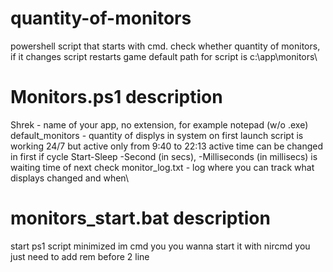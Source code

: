 # quantity-of-monitors
powershell script that starts with cmd. check whether quantity of monitors, if it changes script restarts game
default path for script is c:\app\monitors\

# Monitors.ps1 description
Shrek - name of your app, no extension, for example notepad (w/o .exe)
default_monitors - quantity of displys in system on first launch
script is working 24/7 but active only from 9:40 to 22:13
active time can be changed in first if cycle
Start-Sleep -Second (in secs), -Milliseconds (in millisecs) is waiting time of next check
monitor_log.txt - log where you can track what displays changed and when\

# monitors_start.bat description
start ps1 script minimized im cmd
you you wanna start it with nircmd you just need to add rem before 2 line
